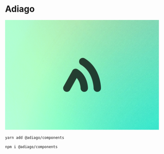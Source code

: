 # Adiago

![Adiago Banner](/assets/Banner.jpg)

```
yarn add @adiago/components
```

```
npm i @adiago/components
```
